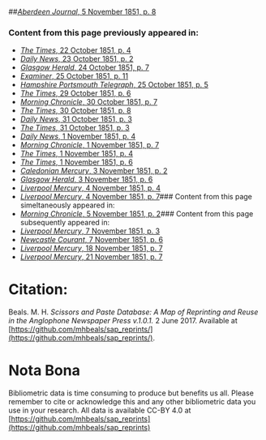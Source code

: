 ##[*Aberdeen Journal*, 5 November 1851, p. 8](https://mhbeals.github.io/sap_html/Aberdeen-Journal/Aberdeen-Journal-5-November-1851-p-8)

### Content from this page previously appeared in:
+ [*The Times*, 22 October 1851, p. 4](https://mhbeals.github.io/sap_html/The-Times/The-Times-22-October-1851-p-4)
+ [*Daily News*, 23 October 1851, p. 2](https://mhbeals.github.io/sap_html/Daily-News/Daily-News-23-October-1851-p-2)
+ [*Glasgow Herald*, 24 October 1851, p. 7](https://mhbeals.github.io/sap_html/Glasgow-Herald/Glasgow-Herald-24-October-1851-p-7)
+ [*Examiner*, 25 October 1851, p. 11](https://mhbeals.github.io/sap_html/Examiner/Examiner-25-October-1851-p-11)
+ [*Hampshire Portsmouth Telegraph*, 25 October 1851, p. 5](https://mhbeals.github.io/sap_html/Hampshire-Portsmouth-Telegraph/Hampshire-Portsmouth-Telegraph-25-October-1851-p-5)
+ [*The Times*, 29 October 1851, p. 6](https://mhbeals.github.io/sap_html/The-Times/The-Times-29-October-1851-p-6)
+ [*Morning Chronicle*, 30 October 1851, p. 7](https://mhbeals.github.io/sap_html/Morning-Chronicle/Morning-Chronicle-30-October-1851-p-7)
+ [*The Times*, 30 October 1851, p. 8](https://mhbeals.github.io/sap_html/The-Times/The-Times-30-October-1851-p-8)
+ [*Daily News*, 31 October 1851, p. 3](https://mhbeals.github.io/sap_html/Daily-News/Daily-News-31-October-1851-p-3)
+ [*The Times*, 31 October 1851, p. 3](https://mhbeals.github.io/sap_html/The-Times/The-Times-31-October-1851-p-3)
+ [*Daily News*, 1 November 1851, p. 4](https://mhbeals.github.io/sap_html/Daily-News/Daily-News-1-November-1851-p-4)
+ [*Morning Chronicle*, 1 November 1851, p. 7](https://mhbeals.github.io/sap_html/Morning-Chronicle/Morning-Chronicle-1-November-1851-p-7)
+ [*The Times*, 1 November 1851, p. 4](https://mhbeals.github.io/sap_html/The-Times/The-Times-1-November-1851-p-4)
+ [*The Times*, 1 November 1851, p. 6](https://mhbeals.github.io/sap_html/The-Times/The-Times-1-November-1851-p-6)
+ [*Caledonian Mercury*, 3 November 1851, p. 2](https://mhbeals.github.io/sap_html/Caledonian-Mercury/Caledonian-Mercury-3-November-1851-p-2)
+ [*Glasgow Herald*, 3 November 1851, p. 6](https://mhbeals.github.io/sap_html/Glasgow-Herald/Glasgow-Herald-3-November-1851-p-6)
+ [*Liverpool Mercury*, 4 November 1851, p. 4](https://mhbeals.github.io/sap_html/Liverpool-Mercury/Liverpool-Mercury-4-November-1851-p-4)
+ [*Liverpool Mercury*, 4 November 1851, p. 7](https://mhbeals.github.io/sap_html/Liverpool-Mercury/Liverpool-Mercury-4-November-1851-p-7)### Content from this page simeltaneously appeared in:
+ [*Morning Chronicle*, 5 November 1851, p. 2](https://mhbeals.github.io/sap_html/Morning-Chronicle/Morning-Chronicle-5-November-1851-p-2)### Content from this page subsequently appeared in:
+ [*Liverpool Mercury*, 7 November 1851, p. 3](https://mhbeals.github.io/sap_html/Liverpool-Mercury/Liverpool-Mercury-7-November-1851-p-3)
+ [*Newcastle Courant*, 7 November 1851, p. 6](https://mhbeals.github.io/sap_html/Newcastle-Courant/Newcastle-Courant-7-November-1851-p-6)
+ [*Liverpool Mercury*, 18 November 1851, p. 7](https://mhbeals.github.io/sap_html/Liverpool-Mercury/Liverpool-Mercury-18-November-1851-p-7)
+ [*Liverpool Mercury*, 21 November 1851, p. 7](https://mhbeals.github.io/sap_html/Liverpool-Mercury/Liverpool-Mercury-21-November-1851-p-7)
                    
# Citation: 

Beals. M. H. *Scissors and Paste Database: A Map of Reprinting and Reuse in the Anglophone Newspaper Press v.1.0.1.* 2 June 2017. Available at [https://github.com/mhbeals/sap_reprints/](https://github.com/mhbeals/sap_reprints/). 
                    
# Nota Bona

Bibliometric data is time consuming to produce but benefits us all. Please remember to cite or acknowledge this and any other bibliometric data you use in your research. All data is available CC-BY 4.0 at [https://github.com/mhbeals/sap_reprints](https://github.com/mhbeals/sap_reprints)